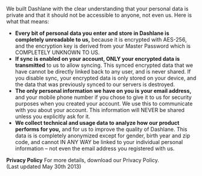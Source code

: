 We built Dashlane with the clear understanding that your personal data is private and that it should not be accessible to anyone, not even us. Here is what that means:  
  

*   **Every bit of personal data you enter and store in Dashlane is completely unreadable to us,** because it is encrypted with AES-256, and the encryption key is derived from your Master Password which is COMPLETELY UNKNOWN TO US.
*   **If sync is enabled on your account, ONLY your encrypted data is transmitted** to us to allow syncing. This synced encrypted data that we have cannot be directly linked back to any user, and is never shared. If you disable sync, your encrypted data is only stored on your device, and the data that was previously synced to our servers is destroyed.
*   **The only personal information we have on you is your email address,** and your mobile phone number if you chose to give it to us for security purposes when you created your account. We use this to communicate with you about your account. This information will NEVER be shared unless you explicitly ask for it.
*   **We collect technical and usage data to analyze how our product performs for you,** and for us to improve the quality of Dashlane. This data is is completely anonymized except for gender, birth year and zip code, and cannot IN ANY WAY be linked to your individual personal information – not even the email address you registered with us.

  
**Privacy Policy** For more details, download our Privacy Policy.  
(Last updated May 30th 2013)
